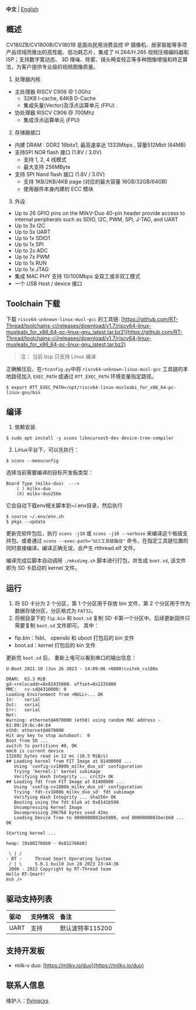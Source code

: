  **中文** | [English](README_en.md)

## 概述
CV180ZB/CV1800B/CV1801B 是面向民用消费监控 IP 摄像机、居家智能等多项产品领域而推出的高性能、低功耗芯片，集成了 H.264/H.265 视频压缩编码器和 ISP；支持数字寛动态、 3D 降噪、除雾、镜头畸变校正等多种图像增强和矫正算法，为客户提供专业级的视频图像质量。

1. 处理器内核

- 主处理器 RISCV C906 @ 1.0Ghz 
  - 32KB I-cache, 64KB D-Cache
  -  集成矢量(Vector)及浮点运算单元 (FPU) .
- 协处理器 RISCV C906 @ 700Mhz
  - 集成浮点运算单元 (FPU)

2. 存储器接口
- 内建 DRAM : DDR2 16bitx1, 最高速率达 1333Mbps , 容量512Mbit (64MB)
- 支持SPI NOR flash 接口 (1.8V / 3.0V)
  - 支持 1, 2, 4 线模式
  - 最大支持 256MByte
- 支持 SPI Nand flash 接口 (1.8V / 3.0V)
  - 支持 1KB/2KB/4KB page (对应的最大容量 16GB/32GB/64GB)
  - 使用器件本身内建的 ECC 模块

3. 外设
- Up to 26 GPIO pins on the MilkV-Duo 40-pin header provide access to internal peripherals such as SDIO, I2C, PWM, SPI, J-TAG, and UART
- Up to 3x I2C
- Up to 5x UART
- Up to 1x SDIO1
- Up to 1x SPI
- Up to 2x ADC
- Up to 7x PWM
- Up to 1x RUN
- Up to 1x JTAG
- 集成 MAC PHY 支持 10/100Mbps 全双工或半双工模式
- 一个 USB Host / device 接口

## Toolchain 下载
下载 `riscv64-unknown-linux-musl-gcc` 的工具链: [https://github.com/RT-Thread/toolchains-ci/releases/download/v1.7/riscv64-linux-musleabi_for_x86_64-pc-linux-gnu_latest.tar.bz2](https://github.com/RT-Thread/toolchains-ci/releases/download/v1.7/riscv64-linux-musleabi_for_x86_64-pc-linux-gnu_latest.tar.bz2)

> 注：
当前 bsp 只支持 Linux 编译

正确解压后，在`rtconfig.py`中将 `riscv64-unknown-linux-musl-gcc` 工具链的本地路径加入 `EXEC_PATH` 或通过 `RTT_EXEC_PATH` 环境变量指定路径。

```shell
$ export RTT_EXEC_PATH=/opt/riscv64-linux-musleabi_for_x86_64-pc-linux-gnu/bin
```

## 编译
1. 依赖安装

```shell
$ sudo apt install -y scons libncurses5-dev device-tree-compiler
```

2. Linux平台下，可以先执行：
```shell
$ scons --menuconfig
```

选择当前需要编译的目标开发板类型：
```shell
Board Type (milkv-duo)  --->
    ( ) milkv-duo
    (X) milkv-duo256m
```

它会自动下载env相关脚本到~/.env目录，然后执行
```shell
$ source ~/.env/env.sh
$ pkgs --update
```
更新完软件包后，执行 `scons -j10` 或 `scons -j10 --verbose` 来编译这个板级支持包。或者通过 `scons --exec-path="GCC工具链路径"` 命令，在指定工具链位置的同时直接编译。编译正确无误，会产生 rtthread.elf 文件。

编译完成后脚本自动调用 `./mksdimg.sh` 脚本进行打包，并生成 `boot.sd`, 该文件即为 SD 卡启动的 kernel 文件。


## 运行
1. 将 SD 卡分为 2 个分区，第 1 个分区用于存放 bin 文件，第 2 个分区用于作为数据存储分区，分区格式为 `FAT32`。
2. 将根目录下的 `fip.bin` 和 `boot.sd` 复制 SD 卡第一个分区中。后续更新固件只需要复制 `boot.sd` 文件即可。
其中：
- fip.bin：fsbl、 opensbi 和 uboot 打包后的 bin 文件
- boot.sd：kernel 打包后的 bin 文件

更新完 `boot.sd` 后， 重新上电可以看到串口的输出信息：
```shell
U-Boot 2021.10 (Jun 26 2023 - 14:09:06 +0800)cvitek_cv180x

DRAM:  63.3 MiB
gd->relocaddr=0x82435000. offset=0x2235000
MMC:   cv-sd@4310000: 0
Loading Environment from <NULL>... OK
In:    serial
Out:   serial
Err:   serial
Net:   
Warning: ethernet@4070000 (eth0) using random MAC address - 62:80:19:6c:d4:64
eth0: ethernet@4070000
Hit any key to stop autoboot:  0 
Boot from SD ...
switch to partitions #0, OK
mmc0 is current device
132692 bytes read in 12 ms (10.5 MiB/s)
## Loading kernel from FIT Image at 81400000 ...
   Using 'config-cv1800b_milkv_duo_sd' configuration
   Trying 'kernel-1' kernel subimage
   Verifying Hash Integrity ... crc32+ OK
## Loading fdt from FIT Image at 81400000 ...
   Using 'config-cv1800b_milkv_duo_sd' configuration
   Trying 'fdt-cv1800b_milkv_duo_sd' fdt subimage
   Verifying Hash Integrity ... sha256+ OK
   Booting using the fdt blob at 0x8141b590
   Uncompressing Kernel Image
   Decompressing 296768 bytes used 42ms
   Loading Device Tree to 0000000081be5000, end 0000000081becb60 ... OK

Starting kernel ...

heap: [0x802766b0 - 0x812766b0]

 \ | /
- RT -     Thread Smart Operating System
 / | \     5.0.1 build Jun 28 2023 23:44:36
 2006 - 2022 Copyright by RT-Thread team
Hello RT-Smart!
msh />
```
## 驱动支持列表

| 驱动 | 支持情况 | 备注              |
| :--- | :------- | :---------------- |
| UART | 支持     | 默认波特率115200 |


## 支持开发板
- milk-v duo: [https://milkv.io/duo](https://milkv.io/duo)

## 联系人信息

维护人：[flyingcys](https://github.com/flyingcys)